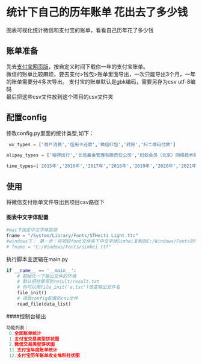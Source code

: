 # 统计下自己的历年账单  花出去了多少钱
图表可视化统计微信和支付宝的账单，看看自己历年花了多少钱
## 账单准备
先去[支付宝网页版](https://consumeprod.alipay.com/record/advanced.htm)，按自定义时间下载你一年的支付宝账单。      
微信的账单比较麻烦，要去支付>钱包>账单里面导出，一次只能导出3个月，一年的账单需要分4多次导出。
支付宝的账单默认是gbk编码，需要另存为csv utf-8编码    
最后把这些csv文件放到这个项目的csv文件夹    

## 配置config
修改config.py里面的统计类型,如下：
```python
 wx_types = ['商户消费','信用卡还款','微信红包','转账','扫二维码付款']

alipay_types = ['哈啰出行','长信基金管理有限责任公司','蚂蚁会员（北京）网络技术服务有限公司']

time_types=['2015年','2016年','2017年','2018年','2019年','2020年','2021年']
```
## 使用
将微信支付账单文件导出到项目csv路径下
#### 图表中文字体配置

```python
#mac下指定中文字体路径
fname = "/System/Library/Fonts/STHeiti Light.ttc"
#windows下： 第一步：将项目font文件夹下中文字体Simhei复制到C:/Windows/Fonts的字体目录中
# fname = "C:/Windows/Fonts/simhei.ttf"
```

执行脚本主逻辑在main.py
```python
if __name__ == '__main__':
    # 初始化一下输出文件的环境
    # 默认把结果写到result/result.txt
    # 你可以用file_init('a.txt')改变输出文件名
    file_init()
    # 读取config配置的csv文件
    read_file(data_list)

```

####控制台输出
```python
功能列表：   
 0.全部账单统计                                                                             
 1.支付宝交易类型饼状图
 2.微信交易类型饼状图
 11.支付宝年度账单统计
 12.支付宝历年账单收支堆积柱状图
```
